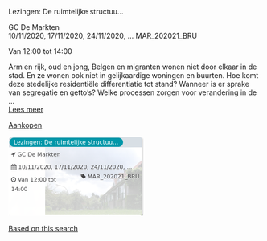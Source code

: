Lezingen: De ruimtelijke structuu...

GC De Markten  
10/11/2020, 17/11/2020, 24/11/2020, ... MAR\_202021\_BRU  

Van 12:00 tot 14:00

  

  

Arm en rijk, oud en jong, Belgen en migranten wonen niet door elkaar in de stad. En ze wonen ook niet in gelijkaardige woningen en buurten. Hoe komt deze stedelijke residentiële differentiatie tot stand? Wanneer is er sprake van segregatie en getto’s? Welke processen zorgen voor verandering in de ...  
[Lees meer](https://tickets.vgc.be/activity/subscribe/MAR_202021_BRU)

[Aankopen](https://tickets.vgc.be/ticketingActivity/subscribe/MAR_202021_BRU)

![](57020.png)

[Based on this search](https://tickets.vgc.be/activity/index?&vrijeplaatsen=1&Age%5B%5D=3%2C4&entity=244)